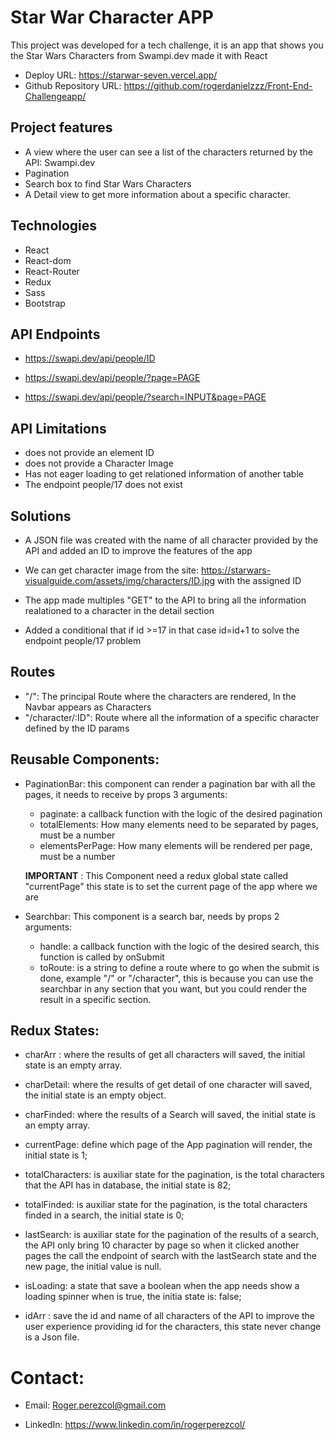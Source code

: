 # Star War Character APP

This project was developed for a tech challenge, it is an app that shows you the Star Wars Characters from Swampi.dev made it with React

- Deploy URL: https://starwar-seven.vercel.app/
- Github Repository URL: https://github.com/rogerdanielzzz/Front-End-Challengeapp/

## Project features

- A view where the user can see a list of the characters returned by the API: Swampi.dev
- Pagination
- Search box to find Star Wars Characters
- A Detail view to get more information about a specific character.

## Technologies

- React
- React-dom
- React-Router
- Redux
- Sass
- Bootstrap

## API Endpoints

- https://swapi.dev/api/people/ID

- https://swapi.dev/api/people/?page=PAGE

- https://swapi.dev/api/people/?search=INPUT&page=PAGE

## API Limitations

- does not provide an element ID
- does not provide a Character Image
- Has not eager loading to get relationed information of another table
- The endpoint people/17 does not exist

## Solutions

- A JSON file was created with the name of all character provided by the API and added an ID to improve the features of the app

- We can get character image from the site: https://starwars-visualguide.com/assets/img/characters/ID.jpg with the assigned ID

- The app made multiples "GET" to the API to bring all the  information realationed to a character in the detail section

- Added a conditional that if id >=17 in that case id=id+1 to solve the endpoint people/17 problem

## Routes

- "/": The principal Route where the characters are rendered, In the Navbar appears as Characters
- "/character/:ID":  Route where all the information of a specific character defined by the ID params

## Reusable Components:

- PaginationBar: this component can render a pagination bar with all the pages, it needs to receive by props 3 arguments:

  - paginate: a callback function with the logic of the desired pagination
  - totalElements: How many elements need to be separated by pages, must be a number
  - elementsPerPage: How many elements will be rendered per page, must be a number

  **IMPORTANT** : This Component need a redux global state called "currentPage" this state is to set the current page of the app where we are

- Searchbar: This component is a search bar, needs by props 2 arguments:
  - handle: a callback function with the logic of the desired search, this function is called by onSubmit
  - toRoute: is a string to define a route where to go when the submit is done, example "/" or "/character", this is because you can use the searchbar in any section that you want, but you could render the result in a specific section.

## Redux States: 


* charArr : where the results of get all characters will saved, the initial state is an empty array.

* charDetail: where the results of get detail of one character will saved, the initial state is an empty object.

* charFinded: where the results of a Search  will saved, the initial state is an empty array.

* currentPage: define which page of the App pagination will render, the initial state is 1;

* totalCharacters: is auxiliar state for the pagination, is the total characters that the API has in database, the initial state is 82;

* totalFinded: is auxiliar state for the pagination, is the total characters finded in a search, the initial state is 0; 

* lastSearch: is auxiliar state for the pagination of the results of a search, the API only bring 10 character by page so when it clicked another pages the call the endpoint of search with the lastSearch state and the new page, the initial value is null.

* isLoading: a state that save a boolean when the app needs show a loading spinner when is true, the initia state is: false;

* idArr : save the id and name of all characters of the API to improve the user experience providing id for the characters, this state never change is a Json file.

# Contact:

 * Email: Roger.perezcol@gmail.com

 * LinkedIn: https://www.linkedin.com/in/rogerperezcol/